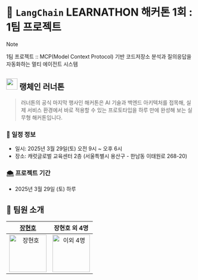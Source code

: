 # 🦜 `LangChain` LEARNATHON 해커톤 1회 : 1팀 프로젝트
> [!NOTE]
> 1팀 프로젝트 :: MCP(Model Context Protocol) 기반 코드저장소 분석과 질의응답을 자동화하는 멀티 에이전트 시스템

## <img src="https://github.com/user-attachments/assets/00d2c1e4-6970-47e8-9904-712e4a4a3c33" width="30px" height="30px"> 랭체인 러너톤
> 러너톤의 공식 마지막 행사인 해커톤은 AI 기술과 백엔드 아키텍처를 접목해, 실제 서비스 환경에서 바로 적용할 수 있는 프로토타입을 하루 만에 완성해 보는 실무형 해커톤입니다.

### 📅 일정 정보
- 일시: 2025년 3월 29일(토) 오전 9시 ~ 오후 6시
- 장소: 캐럿글로벌 교육센터 2층 (서울특별시 용산구 - 한남동 이태원로 268-20)

### 🌨️ 프로젝트 기간
-  2025년 3월 29일 (토) 하루

## 👼 팀원 소개
|  [장현호](https://github.com/hyunolike)|  장현호 외 4명  |  
| :----------: |  :--------:  
| <img src="https://avatars.githubusercontent.com/hyunolike" width=100px alt="장현호"/>| <img src="https://github.com/user-attachments/assets/57cec2e0-c260-490d-9dc3-0bcaf0bc666a" width=100px alt="이외 4명"/>  | 

<!--
## 🤖 프로젝트 소개
-->
